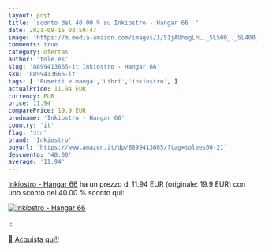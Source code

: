 ```yaml
---
layout: post
title: 'sconto del 40.00 % su Inkiostro - Hangar 66  '
date: 2021-08-15 08:59:47
image: 'https://m.media-amazon.com/images/I/51jAUhsgLhL._SL500_._SL400_.jpg'
comments: true
category: ofertas
author: 'tole.es'
slug: '8899413665-it Inkiostro - Hangar 66'
sku: '8899413665-it'
tags: [ 'Fumetti e manga','Libri','inkiostro', ]
actualPrice: 11.94 EUR
currency: EUR
price: 11.94
comparePrice: 19.9 EUR
prodname: 'Inkiostro - Hangar 66'
country: 'it'
flag: '🇮🇹'
brand: 'Inkiostro'
buyurl: 'https://www.amazon.it/dp/8899413665/?tag=tolees00-21'
descuento: '40.00'
average: '11.94'
---
```


[Inkiostro - Hangar 66](https://www.amazon.it/dp/8899413665/?tag=tolees00-21) ha un prezzo di 11.94 EUR (originale: 19.9 EUR) con uno sconto del 40.00 % sconto qui:

[![Inkiostro - Hangar 66](https://m.media-amazon.com/images/I/51jAUhsgLhL._SL500_._SL400_.jpg)](https://www.amazon.it/dp/8899413665/?tag=tolees00-21)

ℹ️:


[🛒 Acquista qui!!](https://www.amazon.it/dp/8899413665/?tag=tolees00-21)
